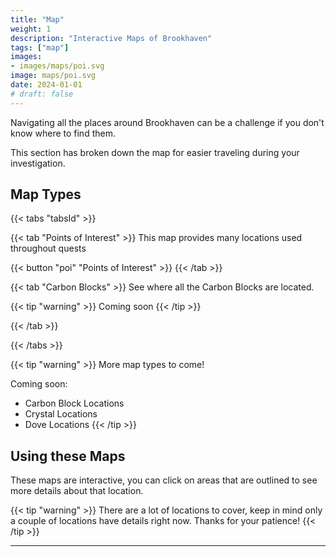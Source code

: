 ```yaml
---
title: "Map"
weight: 1
description: "Interactive Maps of Brookhaven"
tags: ["map"]
images:
- images/maps/poi.svg
image: maps/poi.svg
date: 2024-01-01
# draft: false
--- 
```



Navigating all the places around Brookhaven can be a challenge if you don't know where to find them. 

This section has broken down the map for easier traveling during your investigation. 


## Map Types

{{< tabs "tabsId" >}}

{{< tab "Points of Interest" >}}
This map provides many locations used throughout quests

{{< button "poi" "Points of Interest" >}}
{{< /tab >}}

{{< tab "Carbon Blocks" >}}
See where all the Carbon Blocks are located.

{{< tip "warning" >}}
Coming soon
{{< /tip >}}

{{< /tab >}}

{{< /tabs >}}

{{< tip "warning" >}}
More map types to come!

Coming soon: 

- Carbon Block Locations
- Crystal Locations
- Dove Locations
{{< /tip >}}

## Using these Maps

These maps are interactive, you can click on areas that are outlined to see more details about that location.

{{< tip "warning" >}}
There are a lot of locations to cover, keep in mind only a couple of locations have details right now. Thanks for your patience!
{{< /tip >}}

---
